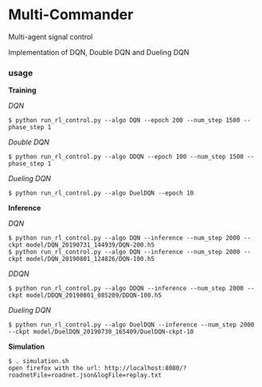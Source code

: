 # Multi-Commander
Multi-agent signal control

Implementation of DQN, Double DQN and Dueling DQN

### usage
**Training**

*DQN*
```
$ python run_rl_control.py --algo DQN --epoch 200 --num_step 1500 --phase_step 1
```
*Double DQN*
```
$ python run_rl_control.py --algo DDQN --epoch 100 --num_step 1500 --phase_step 1
```
*Dueling DQN*
```
$ python run_rl_control.py --algo DuelDQN --epoch 10
```

**Inference**

*DQN*
```
$ python run_rl_control.py --algo DQN --inference --num_step 2000 --ckpt model/DQN_20190731_144939/DQN-200.h5
$ python run_rl_control.py --algo DQN --inference --num_step 2000 --ckpt model/DQN_20190801_124826/DQN-100.h5
```
*DDQN*
```
$ python run_rl_control.py --algo DDQN --inference --num_step 2000 --ckpt model/DDQN_20190801_085209/DDQN-100.h5
```
*Dueling DQN*
```
$ python run_rl_control.py --algo DuelDQN --inference --num_step 2000 --ckpt model/DuelDQN_20190730_165409/DuelDQN-ckpt-10
```

**Simulation**

```
$ . simulation.sh
open firefox with the url: http://localhost:8080/?roadnetFile=roadnet.json&logFile=replay.txt
```



